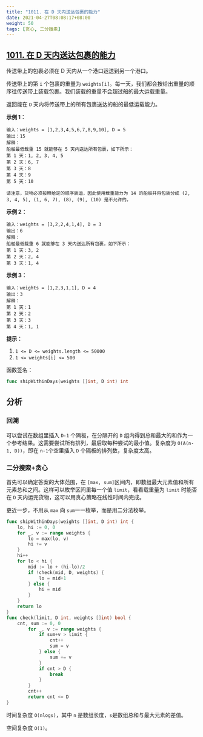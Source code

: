 ```yaml
---
title: "1011. 在 D 天内送达包裹的能力"
date: 2021-04-27T08:08:17+08:00
weight: 50
tags: [贪心, 二分搜素]
---
```


## [1011. 在 D 天内送达包裹的能力](https://leetcode-cn.com/problems/capacity-to-ship-packages-within-d-days/)

传送带上的包裹必须在 D 天内从一个港口运送到另一个港口。

传送带上的第 `i` 个包裹的重量为 `weights[i]`。每一天，我们都会按给出重量的顺序往传送带上装载包裹。我们装载的重量不会超过船的最大运载重量。

返回能在 `D` 天内将传送带上的所有包裹送达的船的最低运载能力。

**示例 1：**

```
输入：weights = [1,2,3,4,5,6,7,8,9,10], D = 5
输出：15
解释：
船舶最低载重 15 就能够在 5 天内送达所有包裹，如下所示：
第 1 天：1, 2, 3, 4, 5
第 2 天：6, 7
第 3 天：8
第 4 天：9
第 5 天：10

请注意，货物必须按照给定的顺序装运，因此使用载重能力为 14 的船舶并将包装分成 (2, 3, 4, 5), (1, 6, 7), (8), (9), (10) 是不允许的。 
```

**示例 2：**

```
输入：weights = [3,2,2,4,1,4], D = 3
输出：6
解释：
船舶最低载重 6 就能够在 3 天内送达所有包裹，如下所示：
第 1 天：3, 2
第 2 天：2, 4
第 3 天：1, 4
```

**示例 3：**

```
输入：weights = [1,2,3,1,1], D = 4
输出：3
解释：
第 1 天：1
第 2 天：2
第 3 天：3
第 4 天：1, 1
```

**提示：**

1. `1 <= D <= weights.length <= 50000`
2. `1 <= weights[i] <= 500`

函数签名：

```go
func shipWithinDays(weights []int, D int) int
```

## 分析

### 回溯

可以尝试在数组里插入 `D-1` 个隔板，在分隔开的 `D` 组内得到总和最大的和作为一个参考结果。这需要尝试所有排列，最后取每种尝试的最小值。复杂度为 `O(A(n-1, D))`，即在 `n-1`个空里插入 `D` 个隔板的排列数，复杂度太高。

### 二分搜索+贪心

首先可以确定答案的大体范围，在 `[max, sum]`区间内，即数组最大元素值和所有元素总和之间。这样可以枚举区间里每一个值 `limit`，看看载重量为 `limit` 时能否在 `D` 天内运完货物，这可以用贪心策略在线性时间内完成。

更近一步，不用从 `max` 向 `sum`一一枚举，而是用二分法枚举。

```go
func shipWithinDays(weights []int, D int) int {
    lo, hi := 0, 0
    for _, v := range weights {
        lo = max(lo, v)
        hi += v
    }
    hi++
    for lo < hi {
        mid := lo + (hi-lo)/2
        if !check(mid, D, weights) {
            lo = mid+1
        } else {
            hi = mid
        }
    }
    return lo
}
func check(limit, D int, weights []int) bool {
    cnt, sum := 0, 0
        for _, v := range weights {
            if sum+v > limit {
                cnt++
                sum = v
            } else {
                sum += v
            }
            if cnt > D {
                break
            }
        }
        cnt++
        return cnt <= D
}
```

时间复杂度 `O(nlogs)`，其中 `n` 是数组长度，`s`是数组总和与最大元素的差值。

空间复杂度 `O(1)`。
